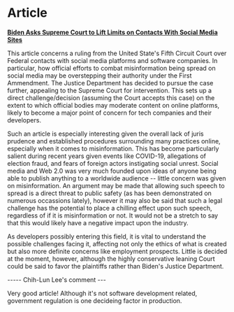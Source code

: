 # Article
**[Biden Asks Supreme Court to Lift Limits on Contacts With Social Media Sites](https://www.nytimes.com/2023/09/14/us/politics/supreme-court-social-media-misinformation.html)**

This article concerns a ruling from the United State's Fifth Circuit Court over Federal contacts with social media platforms and software companies. In particular, how official efforts to combat misinformation being spread on social media may be overstepping their authority under the First Ammendment. The Justice Department has decided to pursue the case further, appealing to the Supreme Court for intervention. This sets up a direct challenge/decision (assuming the Court accepts this case) on the extent to which official bodies may moderate content on online platforms, likely to become a major point of concern for tech companies and their developers.

Such an article is especially interesting given the overall lack of juris prudence and established procedures surrounding many practices online, especially when it comes to misinformation. This has become particularly salient during recent years given events like COVID-19, allegations of election fraud, and fears of foreign actors instigating social unrest. Social media and Web 2.0 was very much founded upon ideas of anyone being able to publish anything to a worldwide audience -- little concern was given on misinformation. An argument may be made that allowing such speech to spread is a direct threat to public safety (as has been demonstrated on numerous occassions lately), however it may also be said that such a legal challenge has the potential to place a chilling effect upon such speech, regardless of if it is misinformation or not. It would not be a stretch to say that this would likely have a negative impact upon the industry. 

As developers possibly entering this field, it is vital to understand the possible challenges facing it, affecting not only the ethics of what is created but also more definite concerns like employment prospects. Little is decided at the moment, however, although the highly conservative leaning Court could be said to favor the plaintiffs rather than Biden's Justice Department.

----- Chih-Lun Lee's comment --- 

Very good article! Although it's not software development related, government regulation is one decideing factor in production.